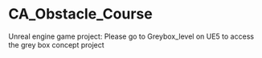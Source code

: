# CA_Obstacle_Course
 Unreal engine game project: Please go to Greybox_level on UE5 to access the grey box concept project
